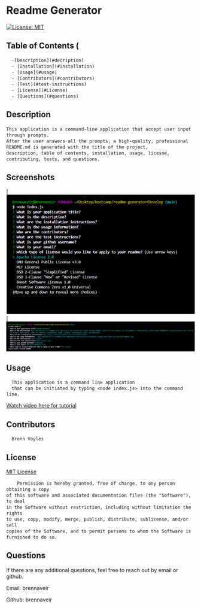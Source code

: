 # Readme Generator
  
  [![License: MIT](https://img.shields.io/badge/License-MIT-yellow.svg)](https://opensource.org/licenses/MIT)
  
  ## Table of Contents (

      -[Description](#decription)
      - [Installation](#installation)
      - [Usage](#usage)
      - [Contributors](#contributors)
      - [Test](#test-instructions)
      - [License](#License)
      - [Questions](#questions)
  

  ## Description
    This application is a command-line application that accept user input through prompts. 
    After the user answers all the prompts, a high-quality, professional README.md is generated with the title of the project, 
    description, table of contents, installation, usage, licesne, contributing, tests, and questions.


## Screenshots
[![Screenshot1](./Develop/utils/images/readme-generator-screenshot.png)
[![Screenshot2](./Develop/utils/images/readme-generator-screenshot2.png)

  ## Usage
      This application is a command line application 
      that can be initiated by typing <node index.js> into the command line.
      
  [Watch video here for tutorial](https://watch.screencastify.com/v/3dxtgEnC2GimAKuEFovY)

  ## Contributors
      Brenn Voyles

  ## License
  [MIT License](https://spdx.org/licenses/MIT.html)
      
        Permission is hereby granted, free of charge, to any person obtaining a copy
    of this software and associated documentation files (the "Software"), to deal
    in the Software without restriction, including without limitation the rights
    to use, copy, modify, merge, publish, distribute, sublicense, and/or sell
    copies of the Software, and to permit persons to whom the Software is
    furnished to do so.
    

  ## Questions 
  If there are any additional questions, feel free to reach out by email or github.
  
  Email: brennaveir
  
  Github: brennaveir

